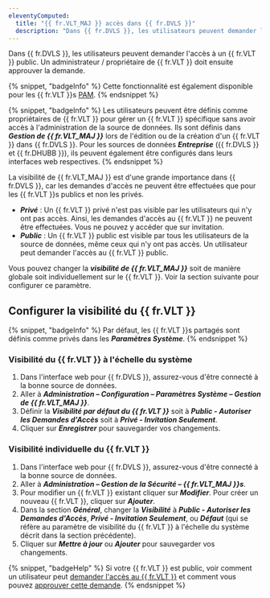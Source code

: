 ```yaml
---
eleventyComputed:
  title: "{{ fr.VLT_MAJ }} accès dans {{ fr.DVLS }}"
  description: "Dans {{ fr.DVLS }}, les utilisateurs peuvent demander l'accès à un {{ fr.VLT }} public. Un administrateur / propriétaire de {{ fr.VLT }} doit ensuite approuver la demande."
---
```

Dans {{ fr.DVLS }}, les utilisateurs peuvent demander l'accès à un {{ fr.VLT }} public. Un administrateur / propriétaire de {{ fr.VLT }} doit ensuite approuver la demande.

{% snippet, "badgeInfo" %}
Cette fonctionnalité est également disponible pour les {{ fr.VLT }}s [PAM](/server/privileged-access-management).
{% endsnippet %}  

{% snippet, "badgeInfo" %}
Les utilisateurs peuvent être définis comme propriétaires de {{ fr.VLT }} pour gérer un {{ fr.VLT }} spécifique sans avoir accès à l'administration de la source de données. Ils sont définis dans ***Gestion de {{ fr.VLT_MAJ }}*** lors de l'édition ou de la création d'un {{ fr.VLT }} dans {{ fr.DVLS }}. Pour les sources de données ***Entreprise*** ({{ fr.DVLS }} et {{ fr.DHUBB }}), ils peuvent également être configurés dans leurs interfaces web respectives.
{% endsnippet %}

La visibilité de {{ fr.VLT_MAJ }} est d'une grande importance dans {{ fr.DVLS }}, car les demandes d'accès ne peuvent être effectuées que pour les {{ fr.VLT }}s publics et non les privés.
* ***Privé*** : Un {{ fr.VLT }} privé n'est pas visible par les utilisateurs qui n'y ont pas accès. Ainsi, les demandes d'accès au {{ fr.VLT }} ne peuvent être effectuées. Vous ne pouvez y accéder que sur invitation.
* ***Public*** : Un {{ fr.VLT }} public est visible par tous les utilisateurs de la source de données, même ceux qui n'y ont pas accès. Un utilisateur peut demander l'accès au {{ fr.VLT }} public.

Vous pouvez changer la ***visibilité de {{ fr.VLT_MAJ }}*** soit de manière globale soit individuellement sur le {{ fr.VLT }}. Voir la section suivante pour configurer ce paramètre.

## Configurer la visibilité du {{ fr.VLT }}

{% snippet, "badgeInfo" %}
Par défaut, les {{ fr.VLT }}s partagés sont définis comme privés dans les ***Paramètres Système***.
{% endsnippet %}

### Visibilité du {{ fr.VLT }} à l'échelle du système

1. Dans l'interface web pour {{ fr.DVLS }}, assurez-vous d'être connecté à la bonne source de données.
1. Aller à ***Administration – Configuration – Paramètres Système – Gestion de {{ fr.VLT_MAJ }}***.
1. Définir la ***Visibilité par défaut du {{ fr.VLT }}*** soit à ***Public - Autoriser les Demandes d'Accès*** soit à ***Privé - Invitation Seulement***.
1. Cliquer sur ***Enregistrer*** pour sauvegarder vos changements.

### Visibilité individuelle du {{ fr.VLT }}

1. Dans l'interface web pour {{ fr.DVLS }}, assurez-vous d'être connecté à la bonne source de données.
1. Aller à ***Administration – Gestion de la Sécurité – {{ fr.VLT_MAJ }}s***.
1. Pour modifier un {{ fr.VLT }} existant cliquer sur ***Modifier***. Pour créer un nouveau {{ fr.VLT }}, cliquer sur ***Ajouter***.
1. Dans la section ***Général***, changer la ***Visibilité*** à ***Public - Autoriser les Demandes d'Accès***, ***Privé - Invitation Seulement***, ou ***Défaut*** (qui se réfère au paramètre de visibilité du {{ fr.VLT }} à l'échelle du système décrit dans la section précédente).
1. Cliquer sur ***Mettre à jour*** ou ***Ajouter*** pour sauvegarder vos changements.

{% snippet, "badgeHelp" %}
Si votre {{ fr.VLT }} est public, voir comment un utilisateur peut [demander l'accès au {{ fr.VLT }}](/server/web-interface/vault-access/request-vault-access) et comment vous pouvez [approuver cette demande](/server/web-interface/vault-access/approve-vault-access).
{% endsnippet %}
